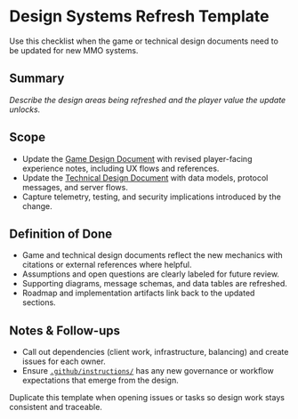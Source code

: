 # Design Systems Refresh Template

Use this checklist when the game or technical design documents need to be updated for new MMO systems.

## Summary
_Describe the design areas being refreshed and the player value the update unlocks._

## Scope
- Update the [Game Design Document](game-design-document.md) with revised player-facing experience notes, including UX flows and references.
- Update the [Technical Design Document](../../architecture/technical-design-document.md) with data models, protocol messages, and server flows.
- Capture telemetry, testing, and security implications introduced by the change.

## Definition of Done
- Game and technical design documents reflect the new mechanics with citations or external references where helpful.
- Assumptions and open questions are clearly labeled for future review.
- Supporting diagrams, message schemas, and data tables are refreshed.
- Roadmap and implementation artifacts link back to the updated sections.

## Notes & Follow-ups
- Call out dependencies (client work, infrastructure, balancing) and create issues for each owner.
- Ensure [`.github/instructions/`](../../../.github/instructions/) has any new governance or workflow expectations that emerge from the design.

Duplicate this template when opening issues or tasks so design work stays consistent and traceable.
